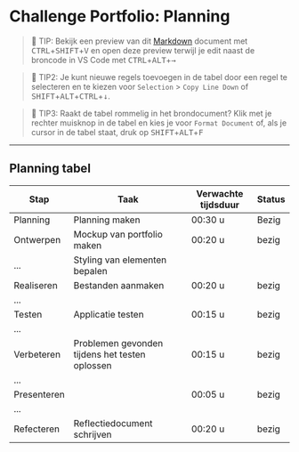 # Challenge Portfolio: Planning

> :rocket: TIP: Bekijk een preview van dit [Markdown](https://guides.github.com/features/mastering-markdown/) document met <kbd>CTRL</kbd>+<kbd>SHIFT</kbd>+<kbd>V</kbd> en open deze preview terwijl je edit naast de broncode in VS Code met <kbd>CTRL</kbd>+<kbd>ALT</kbd>+<kbd>→</kbd>

> :rocket: TIP2: Je kunt nieuwe regels toevoegen in de tabel door een regel te selecteren en te kiezen voor `Selection` > `Copy Line Down` of <kbd>SHIFT</kbd>+<kbd>ALT</kbd>+<kbd>CTRL</kbd>+<kbd>↓</kbd>. 

> :rocket: TIP3: Raakt de tabel rommelig in het brondocument? Klik met je rechter muisknop in de tabel en kies je voor `Format Document` of, als je cursor in de tabel staat, druk op <kbd>SHIFT</kbd>+<kbd>ALT</kbd>+<kbd>F</kbd>

----

## Planning tabel

| Stap        | Taak                                           | Verwachte tijdsduur | Status |
| ----------- | ---------------------------------------------- | ------------------- | ------ |
| Planning    | Planning maken                                 | 00:30 u             | Bezig  |
| Ontwerpen   | Mockup van portfolio maken                     | 00:20 u             | bezig  |
| ...         | Styling van elementen bepalen                  |                     |        |
| Realiseren  | Bestanden aanmaken                             | 00:20 u             | bezig  |
| ...         |                                                |                     |        |
| Testen      | Applicatie testen                              | 00:15 u             | bezig  |
| ...         |                                                |                     |        |
| Verbeteren  | Problemen gevonden tijdens het testen oplossen | 00:15 u             | bezig  |
| ...         |                                                |                     |        |
| Presenteren |                                                | 00:05 u             | bezig  |
| ...         |                                                |                     |        |
| Refecteren  | Reflectiedocument schrijven                    | 00:20 u             | bezig  |
